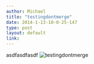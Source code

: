 ```yaml
---
author: Michael
title: "testingdontmerge"
date: 2014-1-13-10-0-25-147
type: post
layout: default
link: 
---
```

asdfasdfasdf ![testingdontmerge](https://raw.github.com/rememberaaronsw/rememberaaronsw/master/images/2014-1-13-10-0-25-147-aaronswtest.jpg)